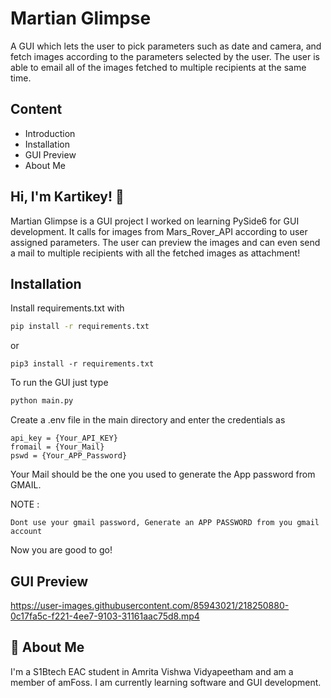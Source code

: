 
# Martian Glimpse

A GUI which lets the user to pick parameters such as date and camera, and fetch images according to the parameters selected by the user. The user is able to email all of the images fetched to multiple recipients at the same time.





## Content
- Introduction
- Installation
- GUI Preview
- About Me



## Hi, I'm Kartikey! 👋
Martian Glimpse is a GUI project I worked on learning PySide6 for GUI development.
It calls for images from Mars_Rover_API according to user assigned parameters. The user can preview the images and can even send a mail to multiple recipients with all the fetched images as attachment!



## Installation

Install requirements.txt with

```bash
pip install -r requirements.txt
```
or
```
pip3 install -r requirements.txt
```
To run the GUI just type 
```bash
python main.py
```
Create a .env file in the main directory and enter the credentials as 
```
api_key = {Your_API_KEY}
fromail = {Your_Mail}
pswd = {Your_APP_Password}

```

Your Mail should be the one you used to generate the App password from GMAIL. 

NOTE :
```
Dont use your gmail password, Generate an APP PASSWORD from you gmail account
```
Now you are good to go!

## GUI Preview

https://user-images.githubusercontent.com/85943021/218250880-0c17fa5c-f221-4ee7-9103-31161aac75d8.mp4



## 🚀 About Me
I'm a S1Btech EAC student in Amrita Vishwa Vidyapeetham and am a member of amFoss.
I am currently learning software and GUI development.
